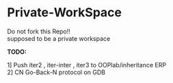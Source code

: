 # Private-WorkSpace

Do not fork this Repo!! \
supposed to be a private workspace 

**TODO:**

1] Push iter2 , iter-inter , iter3 to OOPlab/inheritance ERP \
2] CN Go-Back-N protocol on GDB
